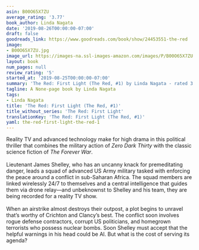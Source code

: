 ```yaml
---
asin: B00O65X7ZU
average_rating: '3.77'
book_author: Linda Nagata
date: '2019-08-26T00:00:00-07:00'
draft: false
goodreads_link: https://www.goodreads.com/book/show/24453551-the-red
image:
- B00O65X7ZU.jpg
image_url: https://images-na.ssl-images-amazon.com/images/P/B00O65X7ZU.01._SCLZZZZZZZ.jpg
layout: book
num_pages: null
review_rating: '5'
started_at: '2019-08-25T00:00:00-07:00'
summary: 'The Red: First Light (The Red, #1) by Linda Nagata - rated 3.77/5 on Goodreads'
tagline: A None-page book by Linda Nagata
tags:
- Linda Nagata
title: 'The Red: First Light (The Red, #1)'
title_without_series: 'The Red: First Light'
translationKey: 'The Red: First Light (The Red, #1)'
yaml: the-red-first-light-the-red-1
---
```


Reality TV and advanced technology make for high drama in this political thriller that combines the military action of <i>Zero Dark Thirty</i> with the classic science fiction of <i>The Forever War</i>.<br /><br />Lieutenant James Shelley, who has an uncanny knack for premeditating danger, leads a squad of advanced US Army military tasked with enforcing the peace around a conflict in sub-Saharan Africa. The squad members are linked wirelessly 24/7 to themselves and a central intelligence that guides them via drone relay—and unbeknownst to Shelley and his team, they are being recorded for a reality TV show.<br /><br />When an airstrike almost destroys their outpost, a plot begins to unravel that’s worthy of Crichton and Clancy’s best. The conflict soon involves rogue defense contractors, corrupt US politicians, and homegrown terrorists who possess nuclear bombs. Soon Shelley must accept that the helpful warnings in his head could be AI. But what is the cost of serving its agenda?